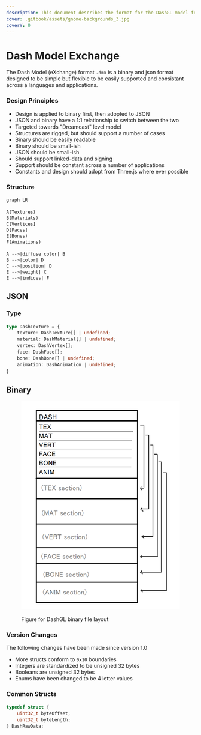 ```yaml
---
description: This document describes the format for the DashGL model format version 2.0.
cover: .gitbook/assets/gnome-backgrounds_3.jpg
coverY: 0
---
```


# Dash Model Exchange

The Dash Model (eXchange) format `.dmx` is a binary and json format designed to be simple but flexible to be easily supported and consistant across a languages and applications. &#x20;

### Design Principles

* Design is applied to binary first, then adopted to JSON
* JSON and binary have a 1:1 relationship to switch between the two
* Targeted towards "Dreamcast" level model
* Structures are rigged, but should support a number of cases
* Binary should be easily readable
* Binary should be small-ish
* JSON should be small-ish
* Should support linked-data and signing
* Support should be constant across a number of applications
* Constants and design should adopt from Three.js where ever possible

### Structure

```mermaid
graph LR

A(Textures)
B(Materials)
C[Vertices]
D[Faces]
E(Bones)
F(Animations)

A -->|diffuse color| B
B -->|color| D
C -->|position| D
E -->|weight| C
E -->|indices| F
```

## JSON

### Type

```typescript
type DashTexture = {
    texture: DashTexture[] | undefined;
    material: DashMaterial[] | undefined;
    vertex: DashVertex[];
    face: DashFace[];
    bone: DashBone[] | undefined;
    animation: DashAnimation | undefined; 
}
```

## Binary

<figure><img src=".gitbook/assets/dash_basics.png" alt=""><figcaption><p>Figure for DashGL binary file layout</p></figcaption></figure>

### Version Changes

The following changes have been made since version 1.0

* More structs conform to `0x10` boundaries
* Integers are standardized to be unsigned 32 bytes
* Booleans are unsigned 32 bytes
* Enums have been changed to be 4 letter values

### Common Structs

```c
typedef struct {
	uint32_t byteOffset;
	uint32_t byteLength;
} DashRawData;
```

